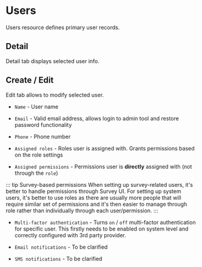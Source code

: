 # Users

Users resource defines primary user records.

## Detail

Detail tab displays selected user info.

## Create / Edit

Edit tab allows to modify selected user.

- `Name` - User name

- `Email` - Valid email address, allows login to admin tool and restore password functionality

- `Phone` - Phone number

- `Assigned roles` - Roles user is assigned with. Grants permissions based on the role settings

- `Assigned permissions` - Permissions user is **directly** assigned with (not through the `role`)

::: tip Survey-based permissions
When setting up survey-related users, it's better to handle permissions through Survey UI. For setting up system users, it's better to use roles as there are usually more people that will require similar set of permissions and it's then easier to manage through role rather than individually through each user/permission.
:::

- `Multi-factor authentication` - Turns `on` / `off` multi-factor authentication for specific user. This firstly needs to be enabled on system level and correctly configured with 3rd party provider.

- `Email notifications` - To be clarified

- `SMS notifications` - To be clarified
